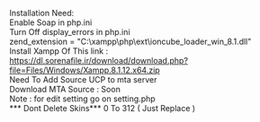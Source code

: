 Installation Need:<br>
Enable Soap in php.ini<br>
Turn Off display_errors in php.ini<br>
zend_extension = "C:\xampp\php\ext\ioncube_loader_win_8.1.dll"<br>
Install Xampp Of This link : <br>
https://dl.sorenafile.ir/download/download.php?file=Files/Windows/Xampp.8.1.12.x64.zip<br>
Need To Add Source UCP to mta server <br>
Download MTA Source : Soon<br>
Note : for edit setting go on setting.php<br>
*** Dont Delete Skins*** 0 To 312 ( Just Replace )<br>
